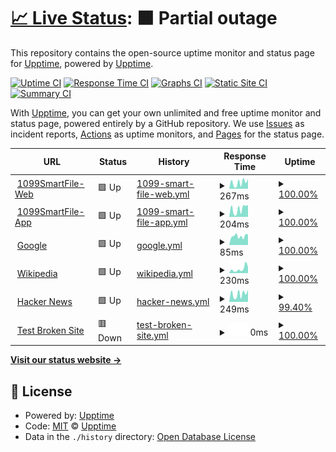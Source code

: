# [📈 Live Status](https://status.1099smartfile.com): <!--live status--> **🟧 Partial outage**

This repository contains the open-source uptime monitor and status page for [Upptime](https://upptime.js.org), powered by [Upptime](https://github.com/upptime/upptime).

[![Uptime CI](https://github.com/SSATechnologies/1099smartfile-status/workflows/Uptime%20CI/badge.svg)](https://github.com/SSATechnologies/1099smartfile-status/actions?query=workflow%3A%22Uptime+CI%22)
[![Response Time CI](https://github.com/SSATechnologies/1099smartfile-status/workflows/Response%20Time%20CI/badge.svg)](https://github.com/SSATechnologies/1099smartfile-status/actions?query=workflow%3A%22Response+Time+CI%22)
[![Graphs CI](https://github.com/SSATechnologies/1099smartfile-status/workflows/Graphs%20CI/badge.svg)](https://github.com/SSATechnologies/1099smartfile-status/actions?query=workflow%3A%22Graphs+CI%22)
[![Static Site CI](https://github.com/SSATechnologies/1099smartfile-status/workflows/Static%20Site%20CI/badge.svg)](https://github.com/SSATechnologies/1099smartfile-status/actions?query=workflow%3A%22Static+Site+CI%22)
[![Summary CI](https://github.com/SSATechnologies/1099smartfile-status/workflows/Summary%20CI/badge.svg)](https://github.com/SSATechnologies/1099smartfile-status/actions?query=workflow%3A%22Summary+CI%22)

With [Upptime](https://upptime.js.org), you can get your own unlimited and free uptime monitor and status page, powered entirely by a GitHub repository. We use [Issues](https://github.com/upptime/upptime/issues) as incident reports, [Actions](https://github.com/SSATechnologies/1099smartfile-status/actions) as uptime monitors, and [Pages](https://status.1099smartfile.com) for the status page.

<!--start: status pages-->
<!-- This summary is generated by Upptime (https://github.com/upptime/upptime) -->
<!-- Do not edit this manually, your changes will be overwritten -->
<!-- prettier-ignore -->
| URL | Status | History | Response Time | Uptime |
| --- | ------ | ------- | ------------- | ------ |
| <img alt="" src="https://favicons.githubusercontent.com/www.1099smartfile.com" height="13"> [1099SmartFile-Web](https://www.1099smartfile.com) | 🟩 Up | [1099-smart-file-web.yml](https://github.com/SSATechnologies/1099smartfile-status/commits/HEAD/history/1099-smart-file-web.yml) | <details><summary><img alt="Response time graph" src="./graphs/1099-smart-file-web/response-time-week.png" height="20"> 267ms</summary><br><a href="https://status.1099smartfile.com/history/1099-smart-file-web"><img alt="Response time 272" src="https://img.shields.io/endpoint?url=https%3A%2F%2Fraw.githubusercontent.com%2FSSATechnologies%2F1099smartfile-status%2FHEAD%2Fapi%2F1099-smart-file-web%2Fresponse-time.json"></a><br><a href="https://status.1099smartfile.com/history/1099-smart-file-web"><img alt="24-hour response time 445" src="https://img.shields.io/endpoint?url=https%3A%2F%2Fraw.githubusercontent.com%2FSSATechnologies%2F1099smartfile-status%2FHEAD%2Fapi%2F1099-smart-file-web%2Fresponse-time-day.json"></a><br><a href="https://status.1099smartfile.com/history/1099-smart-file-web"><img alt="7-day response time 267" src="https://img.shields.io/endpoint?url=https%3A%2F%2Fraw.githubusercontent.com%2FSSATechnologies%2F1099smartfile-status%2FHEAD%2Fapi%2F1099-smart-file-web%2Fresponse-time-week.json"></a><br><a href="https://status.1099smartfile.com/history/1099-smart-file-web"><img alt="30-day response time 272" src="https://img.shields.io/endpoint?url=https%3A%2F%2Fraw.githubusercontent.com%2FSSATechnologies%2F1099smartfile-status%2FHEAD%2Fapi%2F1099-smart-file-web%2Fresponse-time-month.json"></a><br><a href="https://status.1099smartfile.com/history/1099-smart-file-web"><img alt="1-year response time 272" src="https://img.shields.io/endpoint?url=https%3A%2F%2Fraw.githubusercontent.com%2FSSATechnologies%2F1099smartfile-status%2FHEAD%2Fapi%2F1099-smart-file-web%2Fresponse-time-year.json"></a></details> | <details><summary><a href="https://status.1099smartfile.com/history/1099-smart-file-web">100.00%</a></summary><a href="https://status.1099smartfile.com/history/1099-smart-file-web"><img alt="All-time uptime 100.00%" src="https://img.shields.io/endpoint?url=https%3A%2F%2Fraw.githubusercontent.com%2FSSATechnologies%2F1099smartfile-status%2FHEAD%2Fapi%2F1099-smart-file-web%2Fuptime.json"></a><br><a href="https://status.1099smartfile.com/history/1099-smart-file-web"><img alt="24-hour uptime 100.00%" src="https://img.shields.io/endpoint?url=https%3A%2F%2Fraw.githubusercontent.com%2FSSATechnologies%2F1099smartfile-status%2FHEAD%2Fapi%2F1099-smart-file-web%2Fuptime-day.json"></a><br><a href="https://status.1099smartfile.com/history/1099-smart-file-web"><img alt="7-day uptime 100.00%" src="https://img.shields.io/endpoint?url=https%3A%2F%2Fraw.githubusercontent.com%2FSSATechnologies%2F1099smartfile-status%2FHEAD%2Fapi%2F1099-smart-file-web%2Fuptime-week.json"></a><br><a href="https://status.1099smartfile.com/history/1099-smart-file-web"><img alt="30-day uptime 100.00%" src="https://img.shields.io/endpoint?url=https%3A%2F%2Fraw.githubusercontent.com%2FSSATechnologies%2F1099smartfile-status%2FHEAD%2Fapi%2F1099-smart-file-web%2Fuptime-month.json"></a><br><a href="https://status.1099smartfile.com/history/1099-smart-file-web"><img alt="1-year uptime 100.00%" src="https://img.shields.io/endpoint?url=https%3A%2F%2Fraw.githubusercontent.com%2FSSATechnologies%2F1099smartfile-status%2FHEAD%2Fapi%2F1099-smart-file-web%2Fuptime-year.json"></a></details>
| <img alt="" src="https://favicons.githubusercontent.com/app.1099smartfile.com" height="13"> [1099SmartFile-App](https://app.1099smartfile.com) | 🟩 Up | [1099-smart-file-app.yml](https://github.com/SSATechnologies/1099smartfile-status/commits/HEAD/history/1099-smart-file-app.yml) | <details><summary><img alt="Response time graph" src="./graphs/1099-smart-file-app/response-time-week.png" height="20"> 204ms</summary><br><a href="https://status.1099smartfile.com/history/1099-smart-file-app"><img alt="Response time 208" src="https://img.shields.io/endpoint?url=https%3A%2F%2Fraw.githubusercontent.com%2FSSATechnologies%2F1099smartfile-status%2FHEAD%2Fapi%2F1099-smart-file-app%2Fresponse-time.json"></a><br><a href="https://status.1099smartfile.com/history/1099-smart-file-app"><img alt="24-hour response time 329" src="https://img.shields.io/endpoint?url=https%3A%2F%2Fraw.githubusercontent.com%2FSSATechnologies%2F1099smartfile-status%2FHEAD%2Fapi%2F1099-smart-file-app%2Fresponse-time-day.json"></a><br><a href="https://status.1099smartfile.com/history/1099-smart-file-app"><img alt="7-day response time 204" src="https://img.shields.io/endpoint?url=https%3A%2F%2Fraw.githubusercontent.com%2FSSATechnologies%2F1099smartfile-status%2FHEAD%2Fapi%2F1099-smart-file-app%2Fresponse-time-week.json"></a><br><a href="https://status.1099smartfile.com/history/1099-smart-file-app"><img alt="30-day response time 208" src="https://img.shields.io/endpoint?url=https%3A%2F%2Fraw.githubusercontent.com%2FSSATechnologies%2F1099smartfile-status%2FHEAD%2Fapi%2F1099-smart-file-app%2Fresponse-time-month.json"></a><br><a href="https://status.1099smartfile.com/history/1099-smart-file-app"><img alt="1-year response time 208" src="https://img.shields.io/endpoint?url=https%3A%2F%2Fraw.githubusercontent.com%2FSSATechnologies%2F1099smartfile-status%2FHEAD%2Fapi%2F1099-smart-file-app%2Fresponse-time-year.json"></a></details> | <details><summary><a href="https://status.1099smartfile.com/history/1099-smart-file-app">100.00%</a></summary><a href="https://status.1099smartfile.com/history/1099-smart-file-app"><img alt="All-time uptime 100.00%" src="https://img.shields.io/endpoint?url=https%3A%2F%2Fraw.githubusercontent.com%2FSSATechnologies%2F1099smartfile-status%2FHEAD%2Fapi%2F1099-smart-file-app%2Fuptime.json"></a><br><a href="https://status.1099smartfile.com/history/1099-smart-file-app"><img alt="24-hour uptime 100.00%" src="https://img.shields.io/endpoint?url=https%3A%2F%2Fraw.githubusercontent.com%2FSSATechnologies%2F1099smartfile-status%2FHEAD%2Fapi%2F1099-smart-file-app%2Fuptime-day.json"></a><br><a href="https://status.1099smartfile.com/history/1099-smart-file-app"><img alt="7-day uptime 100.00%" src="https://img.shields.io/endpoint?url=https%3A%2F%2Fraw.githubusercontent.com%2FSSATechnologies%2F1099smartfile-status%2FHEAD%2Fapi%2F1099-smart-file-app%2Fuptime-week.json"></a><br><a href="https://status.1099smartfile.com/history/1099-smart-file-app"><img alt="30-day uptime 100.00%" src="https://img.shields.io/endpoint?url=https%3A%2F%2Fraw.githubusercontent.com%2FSSATechnologies%2F1099smartfile-status%2FHEAD%2Fapi%2F1099-smart-file-app%2Fuptime-month.json"></a><br><a href="https://status.1099smartfile.com/history/1099-smart-file-app"><img alt="1-year uptime 100.00%" src="https://img.shields.io/endpoint?url=https%3A%2F%2Fraw.githubusercontent.com%2FSSATechnologies%2F1099smartfile-status%2FHEAD%2Fapi%2F1099-smart-file-app%2Fuptime-year.json"></a></details>
| <img alt="" src="https://favicons.githubusercontent.com/www.google.com" height="13"> [Google](https://www.google.com) | 🟩 Up | [google.yml](https://github.com/SSATechnologies/1099smartfile-status/commits/HEAD/history/google.yml) | <details><summary><img alt="Response time graph" src="./graphs/google/response-time-week.png" height="20"> 85ms</summary><br><a href="https://status.1099smartfile.com/history/google"><img alt="Response time 87" src="https://img.shields.io/endpoint?url=https%3A%2F%2Fraw.githubusercontent.com%2FSSATechnologies%2F1099smartfile-status%2FHEAD%2Fapi%2Fgoogle%2Fresponse-time.json"></a><br><a href="https://status.1099smartfile.com/history/google"><img alt="24-hour response time 99" src="https://img.shields.io/endpoint?url=https%3A%2F%2Fraw.githubusercontent.com%2FSSATechnologies%2F1099smartfile-status%2FHEAD%2Fapi%2Fgoogle%2Fresponse-time-day.json"></a><br><a href="https://status.1099smartfile.com/history/google"><img alt="7-day response time 85" src="https://img.shields.io/endpoint?url=https%3A%2F%2Fraw.githubusercontent.com%2FSSATechnologies%2F1099smartfile-status%2FHEAD%2Fapi%2Fgoogle%2Fresponse-time-week.json"></a><br><a href="https://status.1099smartfile.com/history/google"><img alt="30-day response time 87" src="https://img.shields.io/endpoint?url=https%3A%2F%2Fraw.githubusercontent.com%2FSSATechnologies%2F1099smartfile-status%2FHEAD%2Fapi%2Fgoogle%2Fresponse-time-month.json"></a><br><a href="https://status.1099smartfile.com/history/google"><img alt="1-year response time 87" src="https://img.shields.io/endpoint?url=https%3A%2F%2Fraw.githubusercontent.com%2FSSATechnologies%2F1099smartfile-status%2FHEAD%2Fapi%2Fgoogle%2Fresponse-time-year.json"></a></details> | <details><summary><a href="https://status.1099smartfile.com/history/google">100.00%</a></summary><a href="https://status.1099smartfile.com/history/google"><img alt="All-time uptime 100.00%" src="https://img.shields.io/endpoint?url=https%3A%2F%2Fraw.githubusercontent.com%2FSSATechnologies%2F1099smartfile-status%2FHEAD%2Fapi%2Fgoogle%2Fuptime.json"></a><br><a href="https://status.1099smartfile.com/history/google"><img alt="24-hour uptime 100.00%" src="https://img.shields.io/endpoint?url=https%3A%2F%2Fraw.githubusercontent.com%2FSSATechnologies%2F1099smartfile-status%2FHEAD%2Fapi%2Fgoogle%2Fuptime-day.json"></a><br><a href="https://status.1099smartfile.com/history/google"><img alt="7-day uptime 100.00%" src="https://img.shields.io/endpoint?url=https%3A%2F%2Fraw.githubusercontent.com%2FSSATechnologies%2F1099smartfile-status%2FHEAD%2Fapi%2Fgoogle%2Fuptime-week.json"></a><br><a href="https://status.1099smartfile.com/history/google"><img alt="30-day uptime 100.00%" src="https://img.shields.io/endpoint?url=https%3A%2F%2Fraw.githubusercontent.com%2FSSATechnologies%2F1099smartfile-status%2FHEAD%2Fapi%2Fgoogle%2Fuptime-month.json"></a><br><a href="https://status.1099smartfile.com/history/google"><img alt="1-year uptime 100.00%" src="https://img.shields.io/endpoint?url=https%3A%2F%2Fraw.githubusercontent.com%2FSSATechnologies%2F1099smartfile-status%2FHEAD%2Fapi%2Fgoogle%2Fuptime-year.json"></a></details>
| <img alt="" src="https://favicons.githubusercontent.com/en.wikipedia.org" height="13"> [Wikipedia](https://en.wikipedia.org) | 🟩 Up | [wikipedia.yml](https://github.com/SSATechnologies/1099smartfile-status/commits/HEAD/history/wikipedia.yml) | <details><summary><img alt="Response time graph" src="./graphs/wikipedia/response-time-week.png" height="20"> 230ms</summary><br><a href="https://status.1099smartfile.com/history/wikipedia"><img alt="Response time 241" src="https://img.shields.io/endpoint?url=https%3A%2F%2Fraw.githubusercontent.com%2FSSATechnologies%2F1099smartfile-status%2FHEAD%2Fapi%2Fwikipedia%2Fresponse-time.json"></a><br><a href="https://status.1099smartfile.com/history/wikipedia"><img alt="24-hour response time 346" src="https://img.shields.io/endpoint?url=https%3A%2F%2Fraw.githubusercontent.com%2FSSATechnologies%2F1099smartfile-status%2FHEAD%2Fapi%2Fwikipedia%2Fresponse-time-day.json"></a><br><a href="https://status.1099smartfile.com/history/wikipedia"><img alt="7-day response time 230" src="https://img.shields.io/endpoint?url=https%3A%2F%2Fraw.githubusercontent.com%2FSSATechnologies%2F1099smartfile-status%2FHEAD%2Fapi%2Fwikipedia%2Fresponse-time-week.json"></a><br><a href="https://status.1099smartfile.com/history/wikipedia"><img alt="30-day response time 241" src="https://img.shields.io/endpoint?url=https%3A%2F%2Fraw.githubusercontent.com%2FSSATechnologies%2F1099smartfile-status%2FHEAD%2Fapi%2Fwikipedia%2Fresponse-time-month.json"></a><br><a href="https://status.1099smartfile.com/history/wikipedia"><img alt="1-year response time 241" src="https://img.shields.io/endpoint?url=https%3A%2F%2Fraw.githubusercontent.com%2FSSATechnologies%2F1099smartfile-status%2FHEAD%2Fapi%2Fwikipedia%2Fresponse-time-year.json"></a></details> | <details><summary><a href="https://status.1099smartfile.com/history/wikipedia">100.00%</a></summary><a href="https://status.1099smartfile.com/history/wikipedia"><img alt="All-time uptime 100.00%" src="https://img.shields.io/endpoint?url=https%3A%2F%2Fraw.githubusercontent.com%2FSSATechnologies%2F1099smartfile-status%2FHEAD%2Fapi%2Fwikipedia%2Fuptime.json"></a><br><a href="https://status.1099smartfile.com/history/wikipedia"><img alt="24-hour uptime 100.00%" src="https://img.shields.io/endpoint?url=https%3A%2F%2Fraw.githubusercontent.com%2FSSATechnologies%2F1099smartfile-status%2FHEAD%2Fapi%2Fwikipedia%2Fuptime-day.json"></a><br><a href="https://status.1099smartfile.com/history/wikipedia"><img alt="7-day uptime 100.00%" src="https://img.shields.io/endpoint?url=https%3A%2F%2Fraw.githubusercontent.com%2FSSATechnologies%2F1099smartfile-status%2FHEAD%2Fapi%2Fwikipedia%2Fuptime-week.json"></a><br><a href="https://status.1099smartfile.com/history/wikipedia"><img alt="30-day uptime 100.00%" src="https://img.shields.io/endpoint?url=https%3A%2F%2Fraw.githubusercontent.com%2FSSATechnologies%2F1099smartfile-status%2FHEAD%2Fapi%2Fwikipedia%2Fuptime-month.json"></a><br><a href="https://status.1099smartfile.com/history/wikipedia"><img alt="1-year uptime 100.00%" src="https://img.shields.io/endpoint?url=https%3A%2F%2Fraw.githubusercontent.com%2FSSATechnologies%2F1099smartfile-status%2FHEAD%2Fapi%2Fwikipedia%2Fuptime-year.json"></a></details>
| <img alt="" src="https://favicons.githubusercontent.com/news.ycombinator.com" height="13"> [Hacker News](https://news.ycombinator.com) | 🟩 Up | [hacker-news.yml](https://github.com/SSATechnologies/1099smartfile-status/commits/HEAD/history/hacker-news.yml) | <details><summary><img alt="Response time graph" src="./graphs/hacker-news/response-time-week.png" height="20"> 249ms</summary><br><a href="https://status.1099smartfile.com/history/hacker-news"><img alt="Response time 329" src="https://img.shields.io/endpoint?url=https%3A%2F%2Fraw.githubusercontent.com%2FSSATechnologies%2F1099smartfile-status%2FHEAD%2Fapi%2Fhacker-news%2Fresponse-time.json"></a><br><a href="https://status.1099smartfile.com/history/hacker-news"><img alt="24-hour response time 379" src="https://img.shields.io/endpoint?url=https%3A%2F%2Fraw.githubusercontent.com%2FSSATechnologies%2F1099smartfile-status%2FHEAD%2Fapi%2Fhacker-news%2Fresponse-time-day.json"></a><br><a href="https://status.1099smartfile.com/history/hacker-news"><img alt="7-day response time 249" src="https://img.shields.io/endpoint?url=https%3A%2F%2Fraw.githubusercontent.com%2FSSATechnologies%2F1099smartfile-status%2FHEAD%2Fapi%2Fhacker-news%2Fresponse-time-week.json"></a><br><a href="https://status.1099smartfile.com/history/hacker-news"><img alt="30-day response time 329" src="https://img.shields.io/endpoint?url=https%3A%2F%2Fraw.githubusercontent.com%2FSSATechnologies%2F1099smartfile-status%2FHEAD%2Fapi%2Fhacker-news%2Fresponse-time-month.json"></a><br><a href="https://status.1099smartfile.com/history/hacker-news"><img alt="1-year response time 329" src="https://img.shields.io/endpoint?url=https%3A%2F%2Fraw.githubusercontent.com%2FSSATechnologies%2F1099smartfile-status%2FHEAD%2Fapi%2Fhacker-news%2Fresponse-time-year.json"></a></details> | <details><summary><a href="https://status.1099smartfile.com/history/hacker-news">99.40%</a></summary><a href="https://status.1099smartfile.com/history/hacker-news"><img alt="All-time uptime 99.99%" src="https://img.shields.io/endpoint?url=https%3A%2F%2Fraw.githubusercontent.com%2FSSATechnologies%2F1099smartfile-status%2FHEAD%2Fapi%2Fhacker-news%2Fuptime.json"></a><br><a href="https://status.1099smartfile.com/history/hacker-news"><img alt="24-hour uptime 95.77%" src="https://img.shields.io/endpoint?url=https%3A%2F%2Fraw.githubusercontent.com%2FSSATechnologies%2F1099smartfile-status%2FHEAD%2Fapi%2Fhacker-news%2Fuptime-day.json"></a><br><a href="https://status.1099smartfile.com/history/hacker-news"><img alt="7-day uptime 99.40%" src="https://img.shields.io/endpoint?url=https%3A%2F%2Fraw.githubusercontent.com%2FSSATechnologies%2F1099smartfile-status%2FHEAD%2Fapi%2Fhacker-news%2Fuptime-week.json"></a><br><a href="https://status.1099smartfile.com/history/hacker-news"><img alt="30-day uptime 99.86%" src="https://img.shields.io/endpoint?url=https%3A%2F%2Fraw.githubusercontent.com%2FSSATechnologies%2F1099smartfile-status%2FHEAD%2Fapi%2Fhacker-news%2Fuptime-month.json"></a><br><a href="https://status.1099smartfile.com/history/hacker-news"><img alt="1-year uptime 99.99%" src="https://img.shields.io/endpoint?url=https%3A%2F%2Fraw.githubusercontent.com%2FSSATechnologies%2F1099smartfile-status%2FHEAD%2Fapi%2Fhacker-news%2Fuptime-year.json"></a></details>
| <img alt="" src="https://favicons.githubusercontent.com/thissitedoesnotexist.koj.co" height="13"> [Test Broken Site](https://thissitedoesnotexist.koj.co) | 🟥 Down | [test-broken-site.yml](https://github.com/SSATechnologies/1099smartfile-status/commits/HEAD/history/test-broken-site.yml) | <details><summary><img alt="Response time graph" src="./graphs/test-broken-site/response-time-week.png" height="20"> 0ms</summary><br><a href="https://status.1099smartfile.com/history/test-broken-site"><img alt="Response time 0" src="https://img.shields.io/endpoint?url=https%3A%2F%2Fraw.githubusercontent.com%2FSSATechnologies%2F1099smartfile-status%2FHEAD%2Fapi%2Ftest-broken-site%2Fresponse-time.json"></a><br><a href="https://status.1099smartfile.com/history/test-broken-site"><img alt="24-hour response time 0" src="https://img.shields.io/endpoint?url=https%3A%2F%2Fraw.githubusercontent.com%2FSSATechnologies%2F1099smartfile-status%2FHEAD%2Fapi%2Ftest-broken-site%2Fresponse-time-day.json"></a><br><a href="https://status.1099smartfile.com/history/test-broken-site"><img alt="7-day response time 0" src="https://img.shields.io/endpoint?url=https%3A%2F%2Fraw.githubusercontent.com%2FSSATechnologies%2F1099smartfile-status%2FHEAD%2Fapi%2Ftest-broken-site%2Fresponse-time-week.json"></a><br><a href="https://status.1099smartfile.com/history/test-broken-site"><img alt="30-day response time 0" src="https://img.shields.io/endpoint?url=https%3A%2F%2Fraw.githubusercontent.com%2FSSATechnologies%2F1099smartfile-status%2FHEAD%2Fapi%2Ftest-broken-site%2Fresponse-time-month.json"></a><br><a href="https://status.1099smartfile.com/history/test-broken-site"><img alt="1-year response time 0" src="https://img.shields.io/endpoint?url=https%3A%2F%2Fraw.githubusercontent.com%2FSSATechnologies%2F1099smartfile-status%2FHEAD%2Fapi%2Ftest-broken-site%2Fresponse-time-year.json"></a></details> | <details><summary><a href="https://status.1099smartfile.com/history/test-broken-site">100.00%</a></summary><a href="https://status.1099smartfile.com/history/test-broken-site"><img alt="All-time uptime 100.00%" src="https://img.shields.io/endpoint?url=https%3A%2F%2Fraw.githubusercontent.com%2FSSATechnologies%2F1099smartfile-status%2FHEAD%2Fapi%2Ftest-broken-site%2Fuptime.json"></a><br><a href="https://status.1099smartfile.com/history/test-broken-site"><img alt="24-hour uptime 100.00%" src="https://img.shields.io/endpoint?url=https%3A%2F%2Fraw.githubusercontent.com%2FSSATechnologies%2F1099smartfile-status%2FHEAD%2Fapi%2Ftest-broken-site%2Fuptime-day.json"></a><br><a href="https://status.1099smartfile.com/history/test-broken-site"><img alt="7-day uptime 100.00%" src="https://img.shields.io/endpoint?url=https%3A%2F%2Fraw.githubusercontent.com%2FSSATechnologies%2F1099smartfile-status%2FHEAD%2Fapi%2Ftest-broken-site%2Fuptime-week.json"></a><br><a href="https://status.1099smartfile.com/history/test-broken-site"><img alt="30-day uptime 100.00%" src="https://img.shields.io/endpoint?url=https%3A%2F%2Fraw.githubusercontent.com%2FSSATechnologies%2F1099smartfile-status%2FHEAD%2Fapi%2Ftest-broken-site%2Fuptime-month.json"></a><br><a href="https://status.1099smartfile.com/history/test-broken-site"><img alt="1-year uptime 100.00%" src="https://img.shields.io/endpoint?url=https%3A%2F%2Fraw.githubusercontent.com%2FSSATechnologies%2F1099smartfile-status%2FHEAD%2Fapi%2Ftest-broken-site%2Fuptime-year.json"></a></details>

<!--end: status pages-->

[**Visit our status website →**](https://status.1099smartfile.com)

## 📄 License

- Powered by: [Upptime](https://github.com/upptime/upptime)
- Code: [MIT](./LICENSE) © [Upptime](https://upptime.js.org)
- Data in the `./history` directory: [Open Database License](https://opendatacommons.org/licenses/odbl/1-0/)
